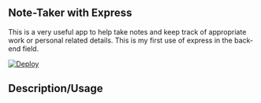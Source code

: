 ## Note-Taker with Express

This is a very useful app to help take notes and keep track of appropriate work or personal related details. This is my first use of express in the back-end field.

[![Deploy](https://www.herokucdn.com/deploy/button.svg)](https://notetaker-ex.herokuapp.com/)

## Description/Usage

